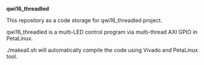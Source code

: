 **qwi16_threadled**

This repository as a code storage for qwi16_threadled project.

qwi16_threadled is a multi-LED control program via multi-thread AXI GPIO in PetaLinux. 

./makeall.sh will automatically compile the code using Vivado and PetaLinux tool.